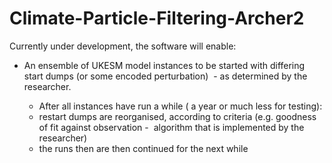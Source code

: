 # Climate-Particle-Filtering-Archer2

Currently under development, the software will enable:

 - An ensemble of UKESM model instances to be started with differing start dumps (or some encoded perturbation)  - as determined by the researcher.

      - After all instances have run a while ( a year or much less for testing):
      - restart dumps are reorganised, according to criteria (e.g. goodness of fit against observation -  algorithm that is implemented by the researcher)
      - the runs then are then continued for the next while
